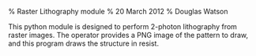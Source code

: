 % Raster Lithography module
% 20 March 2012
% Douglas Watson

This python module is designed to perform 2-photon lithography from raster images. The operator provides a PNG image of the pattern to draw, and this program draws the structure in resist.


